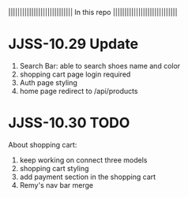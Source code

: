  |||||||||||||||||||||||||||| In this repo ||||||||||||||||||||||||||||

# JJSS-10.29 Update

1. Search Bar: able to search shoes name and color
2. shopping cart page login required
3. Auth page styling 
4. home page redirect to /api/products



# JJSS-10.30 TODO 

About shopping cart:
1. keep working on connect three models
2. shopping cart styling 
3. add payment section in the shopping cart
4. Remy's nav bar merge
